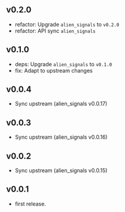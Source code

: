 ## v0.2.0

- refactor: Upgrade `alien_signals` to `v0.2.0`
- refactor: API sync `alien_signals`

## v0.1.0

- deps: Upgrade `alien_signals` to `v0.1.0`
- fix: Adapt to upstream changes

## v0.0.4

- Sync upstream (alien_signals v0.0.17)

## v0.0.3

- Sync upstream (alien_signals v0.0.16)

## v0.0.2

- Sync upstream (alien_signals v0.0.15)

## v0.0.1

* first release.
